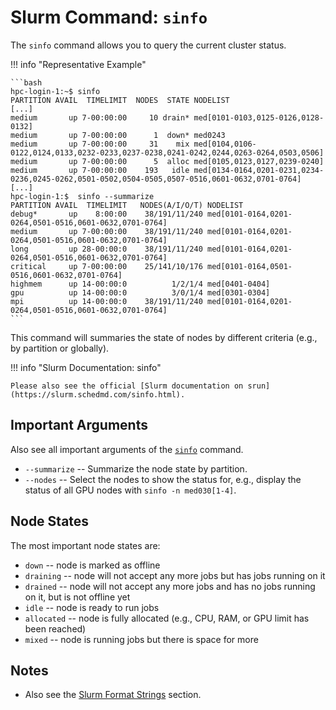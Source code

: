 # Slurm Command: `sinfo`

The `sinfo` command allows you to query the current cluster status.

!!! info "Representative Example"

    ```bash
    hpc-login-1:~$ sinfo
    PARTITION AVAIL  TIMELIMIT  NODES  STATE NODELIST
    [...]
    medium       up 7-00:00:00     10 drain* med[0101-0103,0125-0126,0128-0132]
    medium       up 7-00:00:00      1  down* med0243
    medium       up 7-00:00:00     31    mix med[0104,0106-0122,0124,0133,0232-0233,0237-0238,0241-0242,0244,0263-0264,0503,0506]
    medium       up 7-00:00:00      5  alloc med[0105,0123,0127,0239-0240]
    medium       up 7-00:00:00    193   idle med[0134-0164,0201-0231,0234-0236,0245-0262,0501-0502,0504-0505,0507-0516,0601-0632,0701-0764]
    [...]
    hpc-login-1:$  sinfo --summarize
    PARTITION AVAIL  TIMELIMIT   NODES(A/I/O/T) NODELIST
    debug*       up    8:00:00    38/191/11/240 med[0101-0164,0201-0264,0501-0516,0601-0632,0701-0764]
    medium       up 7-00:00:00    38/191/11/240 med[0101-0164,0201-0264,0501-0516,0601-0632,0701-0764]
    long         up 28-00:00:0    38/191/11/240 med[0101-0164,0201-0264,0501-0516,0601-0632,0701-0764]
    critical     up 7-00:00:00    25/141/10/176 med[0101-0164,0501-0516,0601-0632,0701-0764]
    highmem      up 14-00:00:0          1/2/1/4 med[0401-0404]
    gpu          up 14-00:00:0          3/0/1/4 med[0301-0304]
    mpi          up 14-00:00:0    38/191/11/240 med[0101-0164,0201-0264,0501-0516,0601-0632,0701-0764]
    ```

This command will summaries the state of nodes by different criteria (e.g., by partition or globally).

!!! info "Slurm Documentation: sinfo"

    Please also see the official [Slurm documentation on srun](https://slurm.schedmd.com/sinfo.html).

## Important Arguments

Also see all important arguments of the [`sinfo`](commands-sinfo.md) command.

- `--summarize`
    -- Summarize the node state by partition.
- `--nodes`
    -- Select the nodes to show the status for, e.g., display the status of all GPU nodes with `sinfo -n med030[1-4]`.

## Node States

The most important node states are:

- `down` -- node is marked as offline
- `draining` -- node will not accept any more jobs but has jobs running on it
- `drained` -- node will not accept any more jobs and has no jobs running on it, but is not offline yet
- `idle` -- node is ready to run jobs
- `allocated` -- node is fully allocated (e.g., CPU, RAM, or GPU limit has been reached)
- `mixed` -- node is running jobs but there is space for more

## Notes

- Also see the [Slurm Format Strings](format-strings.md) section.
